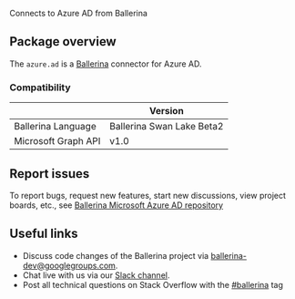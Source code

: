 Connects to Azure AD from Ballerina

## Package overview
The `azure.ad` is a [Ballerina](https://ballerina.io/) connector for Azure AD.

### Compatibility
|                       | Version                   |
|-----------------------|---------------------------|
| Ballerina Language    | Ballerina Swan Lake Beta2 |
| Microsoft Graph API   | v1.0                      |


## Report issues
To report bugs, request new features, start new discussions, view project boards, etc., see [Ballerina Microsoft Azure AD repository](https://github.com/ballerina-platform/module-ballerinax-azure.ad)
## Useful links
- Discuss code changes of the Ballerina project via [ballerina-dev@googlegroups.com](mailto:ballerina-dev@googlegroups.com).
- Chat live with us via our [Slack channel](https://ballerina.io/community/slack/).
- Post all technical questions on Stack Overflow with the [#ballerina](https://stackoverflow.com/questions/tagged/ballerina) tag
